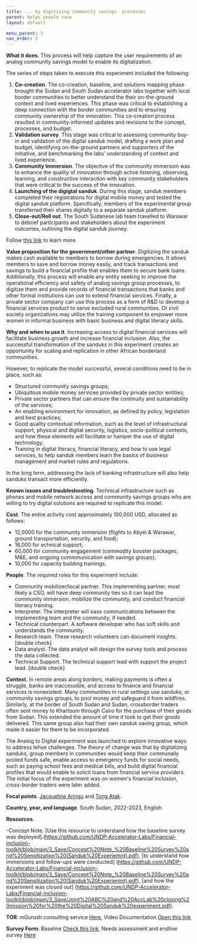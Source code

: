 ```yaml
---
title: ... by digitizing community savings  processes
parent: Helps people save
layout: default

menu_parent: 3
nav_order: 2
---
```




**What it does**. 
This process will help capture the user requirements of an analog community savings model to enable its digitalization.

The series of steps taken to execute this experiment included the following:

1. **Co-creation**. The co-creation, baseline, and solutions mapping phase brought the Sudan and South Sudan accelerator labs together with local border communities to better understand the their on-the-ground context and lived experiences. This phase was critical to establishing a deep connection with the border communities and to ensuring community ownership of the innovation. This co-creation process resulted in community-informed updates and revisions to the concept, processes, and budget.
2. **Validation survey**. This stage was critical to assessing community buy-in and validation of the digital sanduk model, drafting a work plan and budget, identifying on-the-ground partners and supporters of the initiative, and benchmarking the labs' understanding of context and lived experience.
3. **Community Immersion**. The objective of the community immersion was to enhance the quality of innovation through active listening, observing, learning, and constructive interaction with key community stakeholders that were critical to the success of the innovation.  
4. **Launching of the digigtal sanduk**. During this stage, sanduk members completed their registrations for digital mobile money and tested the digital sanduk platform. Specifically, members of the experimental group transferred their shares digitally to a separate sanduk platform.
5. **Close-out/Roll out**. The South Sudanese lab team travelled to Warawar to debrief participants and stakeholders about the experiment outcomes, outlining the digital sanduk journey. 

Follow [this link](https://github.com/UNDP-Accelerator-Labs/Financial-inclusion-toolkit/blob/main/3_Save/The%20Experiment%20Journey.pdf) to learn more.

**Value proposition for the government/other partner**.
Digitizing the sanduk makes cash available to members to borrow during emergencies. It allows members to save and borrow money easily, and track transactions and savings to build a financial profile that enables them to secure bank loans. Additionally, this process will enable any entity seeking to improve the operational efficiency and safety of analog savings group processes, to digitize them and provide records of financial transactions that banks and other formal institutions can use to extend financial services. Finally, a private sector company can use this process as a form of R&D to develop a financial services product to serve excluded rural communities. Or civil society organizations may utilize the training component to empower more women in informal business with basic business and digital literacy skills.

**Why and when to use it**. Increasing access to digital financial services will facilitate business growth and increase financial inclusion. Also, the successful transformation of the sanduks in this experiment creates an opportunity for scaling and replication in other African borderland communities. 

However, to replicate the model successful, several conditions need to be in place, such as:
 - Structured community savings groups;
 - Ubiquitous mobile money services provided by private sector entities;
 - Private sector partners that can ensure the continuity and sustainability of the services;
 - An enabling environment for innovation, as defined by policy, legislation and best practices;
 - Good quality contextual information, such as the level of infrastructural support, physical and digital security, logistics, socio-political contexts, and how these elements will facilitate or hamper the use of digital technology;
 - Training in digital literacy, financial literacy, and how to use legal services, to help sanduk members learn the basics of business management and market rules and regulations.

In the long term, addressing the lack of banking infrastructure will also help sanduks transact more efficiently.

**Known issues and troubleshooting**. Technical infrastructure such as phones and mobile network access and community savings groups who are willing to try digital solutions are required to replicate this model.

**Cost**. 
The entire activity cost approximately 100,000 USD, allocated as follows:
 - 12,0000 for the community immersion (flights to Abyei & Warawar, ground transportation, security, and food); 
 - 16,000 for echnical support;
 - 60,000 for community engagement (commodity booster packages, M&E, and ongoing commmunication with savings groups);
 - 10,000 for capacity building trainings.

**People**.
The required roles for this experiment include:

 - Community mobilizer/local partner. This implementing partner, most likely a CSO, will have deep community ties so it can lead the community immersion, mobilize the community, and conduct financial literacy training.
 - Interpreter. The interpreter will ease communications between the implementing team and the community, if needed.
 - Technical counterpart. A software developer who has soft skills and understands the community.
 - Research team. These research volunteers can document insights. [double check]
 - Data analyst. The data analyst will design the survey tools and process the data collected.
 - Technical Support. The technical support lead with support the project lead. [double check]

**Context**. In remote areas along borders, making payments is often a struggle, banks are inaccessible, and access to finance and financial services is nonexistent. Many communities in rural settings use sanduks, or community savings groups, to pool money and safeguard it from wildfires. Similarly, at the border of South Sudan and Sudan, crossborder traders often sent money to Khartoum through Cairo for the purchase of their goods from Sudan. This extended the amount of time it took to get their goods delivered. This same group also had their own sanduk saving group, which made it easier for them to be incorporated.

The Analog to Digital experiment was launched to explore innovative ways to address tehse challenges. The theory of change was that by digitalizing sanduks, group members in communities would keep their communally pooled funds safe, enable access to emergency funds for social needs, such as paying school fees and medical bills, and build digital financial profiles that would enable to solicit loans from financial service providers. The initial focus of the experiment was on women's financial inclusion, cross-border traders were later added. 

**Focal points**. [Jacqueline Aringu](/Financial-inclusion-toolkit/contributors/Jacqueline-Poni-Aringu.html) and [Tong Atak](/Financial-inclusion-toolkit/contributors/Tong-Atak.html).

**Country, year, and language**.
South Sudan, 2022-2023, English

**Resources**.

 -Concept Note. [Use this resource to understand how the baseline survey was deployed].(https://github.com/UNDP-Accelerator-Labs/Financial-inclusion-toolkit/blob/main/3_Save/Concept%20Note_%20Baseline%20Survey%20and%20Sensitization%20(Sanduk%20Experiemnt).pdf), [to understand how immersions and follow-ups were conducted] (https://github.com/UNDP-Accelerator-Labs/Financial-inclusion-toolkit/blob/main/3_Save/Concept%20Note_%20Baseline%20Survey%20and%20Sensitization%20(Sanduk%20Experiemnt).pdf), [and how the experiment was closed out] (https://github.com/UNDP-Accelerator-Labs/Financial-inclusion-toolkit/blob/main/3_Save/Joint%20ABC%20and%20AccLab%20closing%20mission%20for%20the%20Digital%20Sanduk%20experiment.pdf).

**TOR**: mGurush consulting service [Here](https://github.com/UNDP-Accelerator-Labs/Financial-inclusion-toolkit/blob/main/3_Save/Concept%20M%26E%20mission%20-%20M-Gurush%20Analogue%20mapping%20of%20Sanduks%20(1).pdf), Video Documentation [Open this link](https://github.com/UNDP-Accelerator-Labs/Financial-inclusion-toolkit/blob/main/3_Save/TOR%20Video%20Documentation.pdf) 

**Survey Form**: Baseline [Check this link](https://github.com/UNDP-Accelerator-Labs/Financial-inclusion-toolkit/blob/main/3_Save/Revised%20Sanduk%20Baseline%20Questionnare%202-March%202022.pdf), Needs assessment and endline survey [Here](https://github.com/UNDP-Accelerator-Labs/Financial-inclusion-toolkit/blob/main/3_Save/Concept_%20Endline%20Survey%20of%20Sanduk.pdf)
